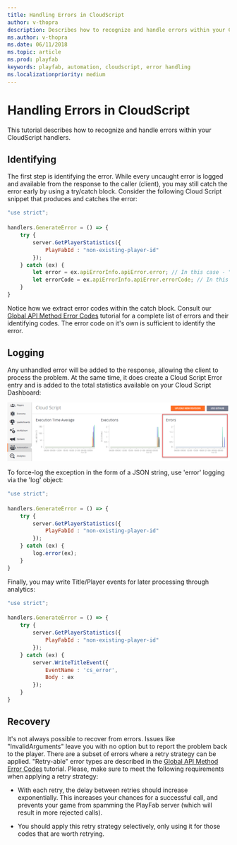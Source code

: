 ```yaml
---
title: Handling Errors in CloudScript
author: v-thopra
description: Describes how to recognize and handle errors within your CloudScript handlers.
ms.author: v-thopra
ms.date: 06/11/2018
ms.topic: article
ms.prod: playfab
keywords: playfab, automation, cloudscript, error handling
ms.localizationpriority: medium
---
```


# Handling Errors in CloudScript

This tutorial describes how to recognize and handle errors within your CloudScript handlers.

## Identifying

The first step is identifying the error. While every uncaught error is logged and available from the response to the caller (client), you may still catch the error early by using a try/catch block. Consider the following Cloud Script snippet that produces and catches the error:

```javascript
"use strict";

handlers.GenerateError = () => {
    try {
        server.GetPlayerStatistics({
            PlayFabId : "non-existing-player-id"
        });
    } catch (ex) {
        let error = ex.apiErrorInfo.apiError.error; // In this case - "InvalidParams"
        let errorCode = ex.apiErrorInfo.apiError.errorCode; // In this case : 1000
    }
}
```

Notice how we extract error codes within the catch block. Consult our [Global API Method Error Codes](../../config/dev-test-live/global-api-method-error-codes.md) tutorial for a complete list of errors and their identifying codes. The error code on it's own is sufficient to identify the error.

## Logging

Any unhandled error will be added to the response, allowing the client to process the problem. At the same time, it does create a Cloud Script Error entry and is added to the total statistics available on your Cloud Script Dashboard:

![Game Manager - Automation - CloudScript Dashboard](media/tutorials/game-manager-cloudscript-dashboard.png)  

To force-log the exception in the form of a JSON string, use 'error' logging via the 'log' object:

```javascript
"use strict";

handlers.GenerateError = () => {
    try {
        server.GetPlayerStatistics({
            PlayFabId : "non-existing-player-id"
        });
    } catch (ex) {
        log.error(ex);
    }
}
```

Finally, you may write Title/Player events for later processing through analytics:

```javascript
"use strict";

handlers.GenerateError = () => {
    try {
        server.GetPlayerStatistics({
            PlayFabId : "non-existing-player-id"
        });
    } catch (ex) {
        server.WriteTitleEvent({
            EventName : 'cs_error',
            Body : ex
        });
    }
}
```

## Recovery

It's not always possible to recover from errors. Issues like "InvalidArguments" leave you with no option but to report the problem back to the player. There are a subset of errors where a retry strategy can be applied. "Retry-able" error types are described in the [Global API Method Error Codes](../../config/dev-test-live/global-api-method-error-codes.md) tutorial. Please, make sure to meet the following requirements when applying a retry strategy:

- With each retry, the delay between retries should increase exponentially. This increases your chances for a successful call, and prevents your game from spamming the PlayFab server (which will result in more rejected calls).

- You should apply this retry strategy selectively, only using it for those codes that are worth retrying.
